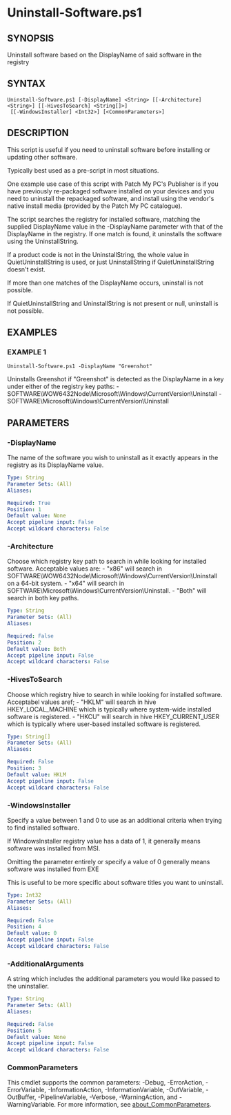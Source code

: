 # Uninstall-Software.ps1

## SYNOPSIS
Uninstall software based on the DisplayName of said software in the registry

## SYNTAX

```
Uninstall-Software.ps1 [-DisplayName] <String> [[-Architecture] <String>] [[-HivesToSearch] <String[]>]
 [[-WindowsInstaller] <Int32>] [<CommonParameters>]
```

## DESCRIPTION
This script is useful if you need to uninstall software before installing or updating other software. 

Typically best used as a pre-script in most situations.

One example use case of this script with Patch My PC's Publisher is if you have previously re-packaged software installed
on your devices and you need to uninstall the repackaged software, and install using the vendor's native install media 
(provided by the Patch My PC catalogue).

The script searches the registry for installed software, matching the supplied DisplayName value in the -DisplayName parameter
with that of the DisplayName in the registry.
If one match is found, it uninstalls the software using the UninstallString. 

If a product code is not in the UninstallString, the whole value in QuietUninstallString is used, or just UninstallString if QuietUninstallString doesn't exist.

If more than one matches of the DisplayName occurs, uninstall is not possible.

If QuietUninstallString and UninstallString is not present or null, uninstall is not possible.

## EXAMPLES

### EXAMPLE 1
```
Uninstall-Software.ps1 -DisplayName "Greenshot"
```

Uninstalls Greenshot if "Greenshot" is detected as the DisplayName in a key under either of the registry key paths:
    - SOFTWARE\WOW6432Node\Microsoft\Windows\CurrentVersion\Uninstall
    - SOFTWARE\Microsoft\Windows\CurrentVersion\Uninstall

## PARAMETERS

### -DisplayName
The name of the software you wish to uninstall as it exactly appears in the registry as its DisplayName value.

```yaml
Type: String
Parameter Sets: (All)
Aliases:

Required: True
Position: 1
Default value: None
Accept pipeline input: False
Accept wildcard characters: False
```

### -Architecture
Choose which registry key path to search in while looking for installed software.
Acceptable values are:
    - "x86" will search in SOFTWARE\WOW6432Node\Microsoft\Windows\CurrentVersion\Uninstall on a 64-bit system.
    - "x64" will search in SOFTWARE\Microsoft\Windows\CurrentVersion\Uninstall.
    - "Both" will search in both key paths.

```yaml
Type: String
Parameter Sets: (All)
Aliases:

Required: False
Position: 2
Default value: Both
Accept pipeline input: False
Accept wildcard characters: False
```

### -HivesToSearch
Choose which registry hive to search in while looking for installed software.
Acceptabel values aref;
    - "HKLM" will search in hive HKEY_LOCAL_MACHINE which is typically where system-wide installed software is registered.
    - "HKCU" will search in hive HKEY_CURRENT_USER which is typically where user-based installed software is registered.

```yaml
Type: String[]
Parameter Sets: (All)
Aliases:

Required: False
Position: 3
Default value: HKLM
Accept pipeline input: False
Accept wildcard characters: False
```

### -WindowsInstaller
Specify a value between 1 and 0 to use as an additional criteria when trying to find installed software.

If WindowsInstaller registry value has a data of 1, it generally means software was installed from MSI.

Omitting the parameter entirely or specify a value of 0 generally means software was installed from EXE

This is useful to be more specific about software titles you want to uninstall.

```yaml
Type: Int32
Parameter Sets: (All)
Aliases:

Required: False
Position: 4
Default value: 0
Accept pipeline input: False
Accept wildcard characters: False
```

### -AdditionalArguments
A string which includes the additional parameters you would like passed to the uninstaller.

```yaml
Type: String
Parameter Sets: (All)
Aliases:

Required: False
Position: 5
Default value: None
Accept pipeline input: False
Accept wildcard characters: False
```

### CommonParameters
This cmdlet supports the common parameters: -Debug, -ErrorAction, -ErrorVariable, -InformationAction, -InformationVariable, -OutVariable, -OutBuffer, -PipelineVariable, -Verbose, -WarningAction, and -WarningVariable. For more information, see [about_CommonParameters](http://go.microsoft.com/fwlink/?LinkID=113216).
